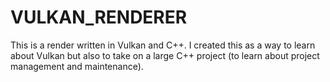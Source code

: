 # VULKAN_RENDERER
This is a render written in Vulkan and C++. I created this as a way to learn about Vulkan but also to take on a large C++ project (to learn about project management and maintenance).
